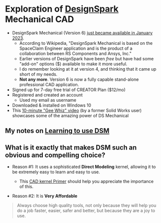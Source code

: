 # Exploration of [DesignSpark](https://www.rs-online.com/designspark/home) Mechanical CAD
* DesignSpark Mechanical (Version 6) [just became available in January 2023](https://www.eejournal.com/industry_news/rs-unveils-next-phase-of-designspark-engineering-community-offering-enhanced-and-personalised-resources/).
    * According to Wikipedia, "DesignSpark Mechanical is based on the SpaceClaim Engineer application and is the product of a collaboration between RS Components and Ansys, Inc."
    * Earlier versions of DesignSpark have been *free* but have had some "add-on" options ($) available to make it more useful.
    * I do remember looking at it at version 4, and thinking that it came up short of my needs.
    * **Not any more**. Version 6 is now a fully capable stand-alone professional CAD application.
* Signed up for 7-day free trial of CREATOR Plan ($12/mo) 
* Registered and created an account
    * Used my email as username
* Downloaded & installed on Windows 10
* This [10-minute "Gee Whiz" video](https://www.youtube.com/watch?v=ZXgMY3-hlgs) (by a former Solid Works user) showcases some of the amazing power of DS Mechanical

## My notes on [Learning to use DSM](docs/learning.md)

## What is it exactly that makes DSM such an obvious and compelling choice?
* Reason #1: It uses a sophisticated **Direct Modeling** kernel, allowing it to be extremely easy to learn and easy to use.
    * This [CAD kernel Primer](docs/kernel-primer.md) should help you appreciate the importance of this.
 
* Reason #2: It is **Very Affordable**

> Always choose high quality tools, not only because they will help you do a job faster, easier, safer and better, but because they are a joy to use.

